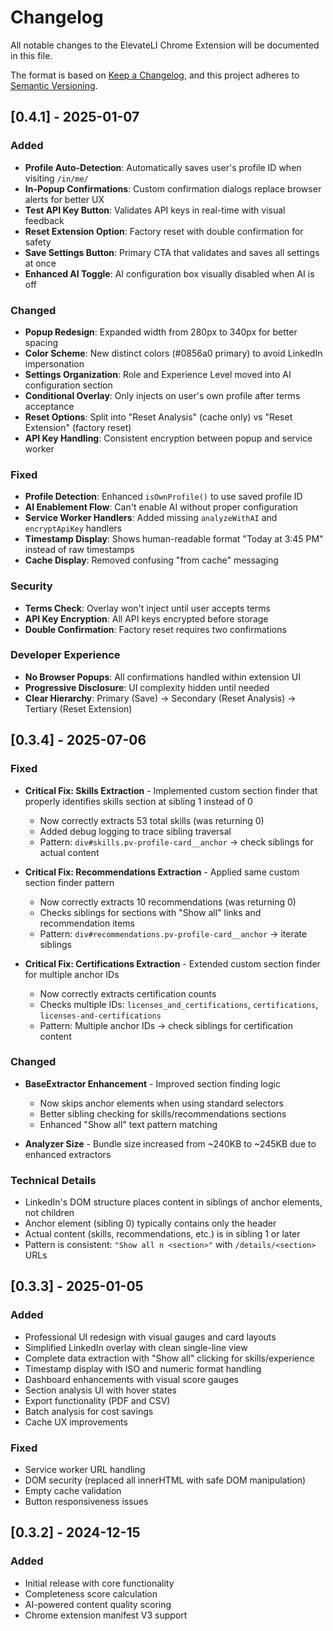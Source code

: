 # Changelog

All notable changes to the ElevateLI Chrome Extension will be documented in this file.

The format is based on [Keep a Changelog](https://keepachangelog.com/en/1.0.0/),
and this project adheres to [Semantic Versioning](https://semver.org/spec/v2.0.0.html).

## [0.4.1] - 2025-01-07

### Added
- **Profile Auto-Detection**: Automatically saves user's profile ID when visiting `/in/me/`
- **In-Popup Confirmations**: Custom confirmation dialogs replace browser alerts for better UX
- **Test API Key Button**: Validates API keys in real-time with visual feedback
- **Reset Extension Option**: Factory reset with double confirmation for safety
- **Save Settings Button**: Primary CTA that validates and saves all settings at once
- **Enhanced AI Toggle**: AI configuration box visually disabled when AI is off

### Changed
- **Popup Redesign**: Expanded width from 280px to 340px for better spacing
- **Color Scheme**: New distinct colors (#0856a0 primary) to avoid LinkedIn impersonation
- **Settings Organization**: Role and Experience Level moved into AI configuration section
- **Conditional Overlay**: Only injects on user's own profile after terms acceptance
- **Reset Options**: Split into "Reset Analysis" (cache only) vs "Reset Extension" (factory reset)
- **API Key Handling**: Consistent encryption between popup and service worker

### Fixed
- **Profile Detection**: Enhanced `isOwnProfile()` to use saved profile ID
- **AI Enablement Flow**: Can't enable AI without proper configuration
- **Service Worker Handlers**: Added missing `analyzeWithAI` and `encryptApiKey` handlers
- **Timestamp Display**: Shows human-readable format "Today at 3:45 PM" instead of raw timestamps
- **Cache Display**: Removed confusing "from cache" messaging

### Security
- **Terms Check**: Overlay won't inject until user accepts terms
- **API Key Encryption**: All API keys encrypted before storage
- **Double Confirmation**: Factory reset requires two confirmations

### Developer Experience
- **No Browser Popups**: All confirmations handled within extension UI
- **Progressive Disclosure**: UI complexity hidden until needed
- **Clear Hierarchy**: Primary (Save) → Secondary (Reset Analysis) → Tertiary (Reset Extension)

## [0.3.4] - 2025-07-06

### Fixed
- **Critical Fix: Skills Extraction** - Implemented custom section finder that properly identifies skills section at sibling 1 instead of 0
  - Now correctly extracts 53 total skills (was returning 0)
  - Added debug logging to trace sibling traversal
  - Pattern: `div#skills.pv-profile-card__anchor` → check siblings for actual content

- **Critical Fix: Recommendations Extraction** - Applied same custom section finder pattern
  - Now correctly extracts 10 recommendations (was returning 0)
  - Checks siblings for sections with "Show all" links and recommendation items
  - Pattern: `div#recommendations.pv-profile-card__anchor` → iterate siblings

- **Critical Fix: Certifications Extraction** - Extended custom section finder for multiple anchor IDs
  - Now correctly extracts certification counts
  - Checks multiple IDs: `licenses_and_certifications`, `certifications`, `licenses-and-certifications`
  - Pattern: Multiple anchor IDs → check siblings for certification content

### Changed
- **BaseExtractor Enhancement** - Improved section finding logic
  - Now skips anchor elements when using standard selectors
  - Better sibling checking for skills/recommendations sections
  - Enhanced "Show all" text pattern matching

- **Analyzer Size** - Bundle size increased from ~240KB to ~245KB due to enhanced extractors

### Technical Details
- LinkedIn's DOM structure places content in siblings of anchor elements, not children
- Anchor element (sibling 0) typically contains only the header
- Actual content (skills, recommendations, etc.) is in sibling 1 or later
- Pattern is consistent: `"Show all n <section>"` with `/details/<section>` URLs

## [0.3.3] - 2025-01-05

### Added
- Professional UI redesign with visual gauges and card layouts
- Simplified LinkedIn overlay with clean single-line view
- Complete data extraction with "Show all" clicking for skills/experience
- Timestamp display with ISO and numeric format handling
- Dashboard enhancements with visual score gauges
- Section analysis UI with hover states
- Export functionality (PDF and CSV)
- Batch analysis for cost savings
- Cache UX improvements

### Fixed
- Service worker URL handling
- DOM security (replaced all innerHTML with safe DOM manipulation)
- Empty cache validation
- Button responsiveness issues

## [0.3.2] - 2024-12-15

### Added
- Initial release with core functionality
- Completeness score calculation
- AI-powered content quality scoring
- Chrome extension manifest V3 support
